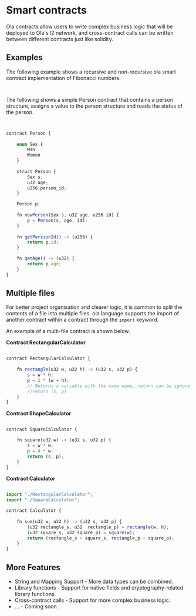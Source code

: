 # Smart contracts

Ola contracts allow users to write complex business logic that will be deployed to Ola's l2 network, 
and cross-contract calls can be written between different contracts just like solidity.

## Examples

The following example shows a recursive and non-recursive ola smart contract implementation of Fibonacci numbers.

````javascript



````

The following shows a simple Person contract that contains a person structure, 
assigns a value to the person structure and reads the status of the person.

````javascript


contract Person {
    
    enum Sex {
        Man
        Women
    }
    
    struct Person {
        Sex s;
        u32 age;
        u256 person_id;
    }

    Person p;
    
    fn newPerson(Sex s, u32 age, u256 id) {
        p = Person(s, age, id);
    }
    
    fn getPersionId() -> (u256) {
        return p.id;
    }

    fn getAge() -> (u32) {
        return p.age;
    }
}

````


## Multiple files

For better project organisation and clearer logic, 
it is common to split the contents of a file into multiple files.
ola language supports the import of another contract within a contract through the `import` keyword.

An example of a multi-file contract is shown below.


**Contract RectangularCalculator**
````javascript

contract RectangularCalculator {
  
    fn rectangle(u32 w, u32 h) -> (u32 s, u32 p) {
        s = w * h;
        p = 2 * (w + h);
        // Returns a variable with the same name, return can be ignore
        //return (s, p)
    }
}

````

**Contract ShapeCalculator**
````javascript

contract SquareCalculator {

    fn square(u32 w) -> (u32 s, u32 p) {
        s = w * w;
        p = 4 * w;
        return (s, p);
    }
}

````

**Contract Calculator**
```javascript

import "./RectangularCalculator";
import "./SquareCalculator";

contract Calculator {
  
    fn sum(u32 w, u32 h) -> (u32 s, u32 p) {
        (u32 rectangle_s, u32  rectangle_p) = rectangle(w, h);
        (u32 square_s, u32 square_p) = square(w);
        return (rectangle_s + square_s, rectangle_p + square_p);
    }
}

```


## More Features

* String and Mapping Support - More data types can be combined.
* Library functions  - Support for native fields and cryptography-related library functions.
* Cross-contract calls - Support for more complex business logic.
* ... - Coming soon.